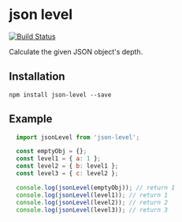 # json level

[![Build Status](https://travis-ci.org/benjamin658/json-level.svg?branch=master)](https://travis-ci.org/benjamin658/json-level)

Calculate the given JSON object's depth.

## Installation

`npm install json-level --save`

## Example

```javascript
  import jsonLevel from 'json-level';

  const emptyObj = {};
  const level1 = { a: 1 };
  const level2 = { b: level1 };
  const level3 = { c: level2 };

  console.log(jsonLevel(emptyObj)); // return 1
  console.log(jsonLevel(level1)); // return 1
  console.log(jsonLevel(level2)); // return 2
  console.log(jsonLevel(level3)); // return 3
```